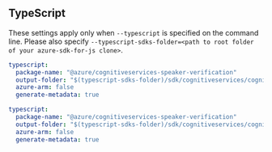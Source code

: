 ## TypeScript

These settings apply only when `--typescript` is specified on the command line.
Please also specify `--typescript-sdks-folder=<path to root folder of your azure-sdk-for-js clone>`.

``` yaml $(tag) == 'release_2021-09-05' && $(typescript)
typescript:
  package-name: "@azure/cognitiveservices-speaker-verification"
  output-folder: "$(typescript-sdks-folder)/sdk/cognitiveservices/cognitiveservices-speaker-verification"
  azure-arm: false
  generate-metadata: true
```

``` yaml $(tag) == 'verification_v2_0_preview' && $(typescript)
typescript:
  package-name: "@azure/cognitiveservices-speaker-verification"
  output-folder: "$(typescript-sdks-folder)/sdk/cognitiveservices/cognitiveservices-speaker-verification"
  azure-arm: false
  generate-metadata: true
```
